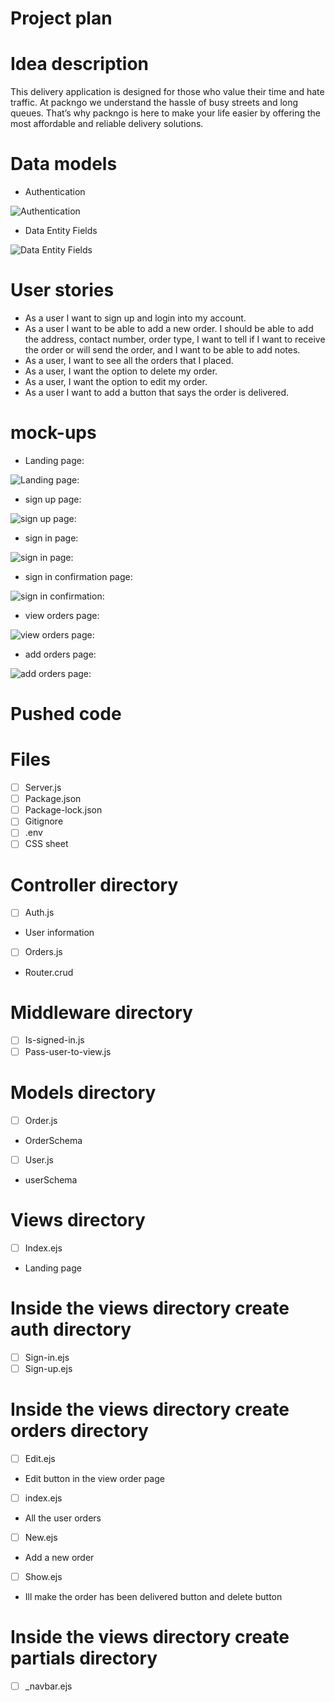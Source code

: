 # Project plan

# Idea description

This delivery application is designed for those who value their time and hate traffic. At packngo we understand the hassle of busy streets and long queues. That’s why packngo is here to make your life easier by offering the most affordable and reliable delivery solutions.


# Data models
- Authentication
<img src="/plan/8BAB0917-C78B-41E0-955D-F82B92A6F319.jpeg" alt="Authentication">

- Data Entity Fields
<img src="/plan/D6C71F97-94FB-4731-A7C5-7EBA8260AA04.jpeg" alt="Data Entity Fields">


# User stories

- As a user I want to sign up and login into my account.
- As a user I want to be able to add a new order. I should be able to add the address, contact number, order type, I want to tell if I want to receive the order or will send the order, and I want to be able to add notes.
- As a user, I want to see all the orders that I placed.
- As a user, I want the option to delete my order. 
- As a user, I want the option to edit my order.
- As a user I want to add a button that says the order is delivered.

# mock-ups
- Landing page:
<img src="/plan/AE97A6B6-0023-49CB-BEBB-48378BF9BA1D.jpeg" alt="Landing page:">

- sign up page:
<img src="/plan/CE469C5F-188E-4053-AA93-199E7DD07D16.jpeg" alt="sign up page:">

- sign in page:
<img src="/plan/8880BC43-CDE1-4D8E-B3AF-AE9771862353.jpeg" alt="sign in page:">

- sign in  confirmation page:
<img src="/plan/61D7F383-41E7-4DBD-9132-2D96FF5F9173.jpeg" alt="sign in  confirmation:">

- view orders page:
<img src="/plan/548CF372-237D-4874-9ECF-F4A2D0A15E94.jpeg" alt="view orders page:">

- add orders page:
<img src="/plan/B85ADFD8-13AB-472E-ACEA-7AD7D1EAB031.jpeg" alt="add orders page:">

# Pushed code

# Files
- [ ] Server.js
- [ ] Package.json
- [ ] Package-lock.json
- [ ] Gitignore
- [ ] .env
- [ ] CSS sheet
# Controller directory
- [ ] Auth.js
 * User information
- [ ] Orders.js
 * Router.crud
# Middleware directory
- [ ] Is-signed-in.js
- [ ] Pass-user-to-view.js
# Models directory 
- [ ] Order.js
* OrderSchema
- [ ] User.js
* userSchema
# Views directory 
- [ ] Index.ejs
* Landing page
# Inside the views directory create auth directory
- [ ] Sign-in.ejs
- [ ] Sign-up.ejs
# Inside the views directory create orders directory
- [ ] Edit.ejs
* Edit button in the view order page
- [ ] index.ejs
* All the user orders
- [ ] New.ejs
* Add a new order
- [ ] Show.ejs
* Ill make the order has been delivered button and delete button
# Inside the views directory create partials directory
- [ ] _navbar.ejs
